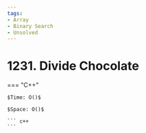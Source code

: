 ```yaml
---
tags:
- Array
- Binary Search
- Unsolved
---
```



# 1231. Divide Chocolate

=== "C++"

    $Time: O()$

    $Space: O()$

    ``` c++
    ```